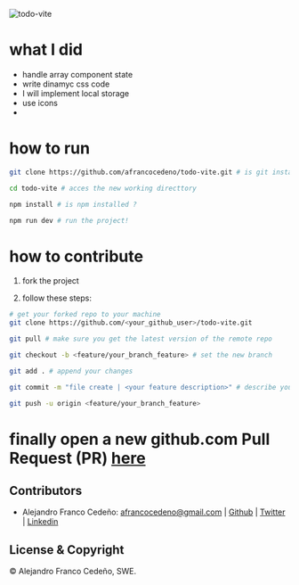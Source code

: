 ![todo-vite](https://github.com/afrancocedeno/todo-vite/assets/69823997/993b479d-23e4-4dc6-b34e-4f38c8feade8)

# what I did
- handle array component state
- write dinamyc css code
- I will implement local storage
- use icons
- 

# how to run
```bash
git clone https://github.com/afrancocedeno/todo-vite.git # is git installed?

cd todo-vite # acces the new working directtory

npm install # is npm installed ?

npm run dev # run the project!
```

# how to contribute

1. fork the project

2. follow these steps:
```bash
# get your forked repo to your machine
git clone https://github.com/<your_github_user>/todo-vite.git

git pull # make sure you get the latest version of the remote repo

git checkout -b <feature/your_branch_feature> # set the new branch

git add . # append your changes

git commit -m "file create | <your feature description>" # describe your changes

git push -u origin <feature/your_branch_feature>

```
# finally open a new github.com Pull Request (PR) [here](https://github.com/afrancocedeno/todo-vite)

## Contributors
* Alejandro Franco Cedeño: <afrancocedeno@gmail.com> | 
[Github](https://github.com/afrancocedeno) | 
[Twitter](twitter.com/afrancocedeno) |
[Linkedin](linkedin.com/in/afrancocedeno/)

## License & Copyright

© Alejandro Franco Cedeño, SWE.